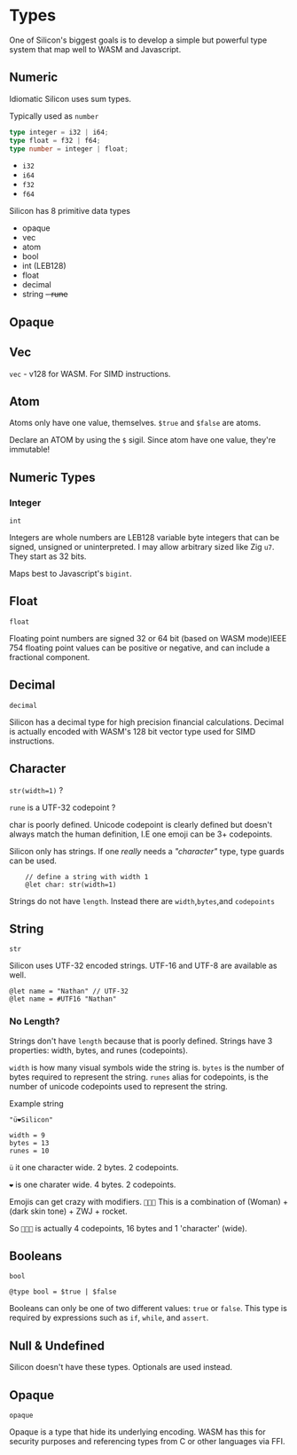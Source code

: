 # Types

One of Silicon's biggest goals is to develop a simple but powerful type system that map well to WASM and Javascript.

## Numeric

Idiomatic Silicon uses sum types.

Typically used as `number`

```typescript
type integer = i32 | i64;
type float = f32 | f64;
type number = integer | float;
```

- `i32`
- `i64`
- `f32`
- `f64`

Silicon has 8 primitive data types

- opaque
- vec
- atom
- bool
- int (LEB128)
- float
- decimal
- string
  ~~- rune~~

## Opaque

## Vec

`vec` - v128 for WASM. For SIMD instructions.

## Atom

Atoms only have one value, themselves. `$true` and `$false` are atoms.

Declare an ATOM by using the `$` sigil. Since atom have one value, they're immutable!

## Numeric Types

### Integer

`int`

Integers are whole numbers are LEB128 variable byte integers that can be signed, unsigned or uninterpreted. I may allow arbitrary sized like Zig `u7`. They start as 32 bits.

Maps best to Javascript's `bigint`.

## Float

`float`

Floating point numbers are signed 32 or 64 bit (based on WASM mode)IEEE 754 floating point values can be positive or negative, and can include a fractional component.

## Decimal

`decimal`

Silicon has a decimal type for high precision financial calculations. Decimal is actually encoded with WASM's 128 bit vector type used for SIMD instructions.

## Character

`str(width=1)` ?

`rune` is a UTF-32 codepoint ?

char is poorly defined. Unicode codepoint is clearly defined but doesn't always match the human definition, I.E one emoji can be 3+ codepoints.

Silicon only has strings. If one _really_ needs a _"character"_ type, type guards can be used.

        // define a string with width 1
        @let char: str(width=1)

Strings do not have `length`. Instead there are `width`,`bytes`,and `codepoints`

## String

`str`

Silicon uses UTF-32 encoded strings. UTF-16 and UTF-8 are available as well.

    @let name = "Nathan" // UTF-32
    @let name = #UTF16 "Nathan"

### No Length?

Strings don't have `length` because that is poorly defined. Strings have 3 properties: width, bytes, and runes (codepoints).

`width` is how many visual symbols wide the string is.
`bytes` is the number of bytes required to represent the string.
`runes` alias for codepoints, is the number of unicode codepoints used to represent the string.

Example string

    "ü❤️Silicon"

    width = 9
    bytes = 13
    runes = 10

`ü` it one character wide. 2 bytes. 2 codepoints.

`️❤️` is one charater wide. 4 bytes. 2 codepoints.

Emojis can get crazy with modifiers. `👩🏿‍🚀` This is a combination of (Woman) + (dark skin tone) + ZWJ + rocket.

So `👩🏿‍🚀` is actually 4 codepoints, 16 bytes and 1 'character' (wide).

## Booleans

`bool`

`@type bool = $true | $false`

Booleans can only be one of two different values: `true` or `false`. This type
is required by expressions such as `if`, `while`, and `assert`.

## Null & Undefined

Silicon doesn't have these types. Optionals are used instead.

## Opaque

`opaque`

Opaque is a type that hide its underlying encoding. WASM has this for security purposes and referencing types from C or other languages via FFI.
